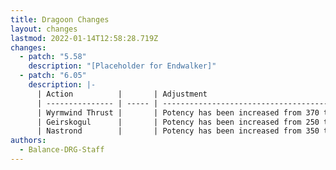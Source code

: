 ```yaml
---
title: Dragoon Changes
layout: changes
lastmod: 2022-01-14T12:58:28.719Z
changes:
  - patch: "5.58"
    description: "[Placeholder for Endwalker]"
  - patch: "6.05"
    description: |-
      | Action          |       | Adjustment                                  |
      | --------------- | ----- | ------------------------------------------- |
      | Wyrmwind Thrust |       | Potency has been increased from 370 to 420. |
      | Geirskogul      |       | Potency has been increased from 250 to 260. |
      | Nastrond        |       | Potency has been increased from 350 to 360. |
authors:
  - Balance-DRG-Staff
---
```

